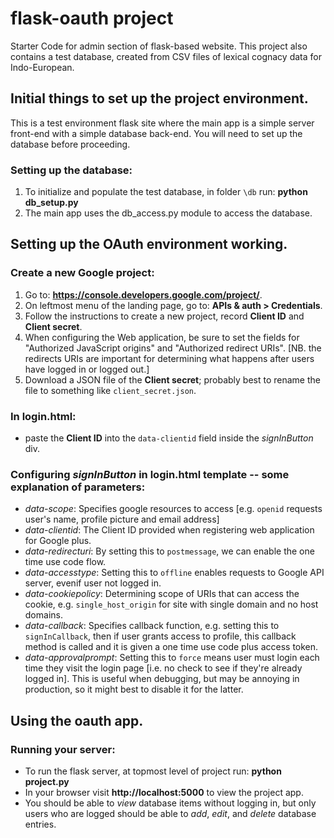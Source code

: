 # flask-oauth project

Starter Code for admin section of flask-based website. This project also contains a test database, created from CSV files of lexical cognacy data for Indo-European.

## Initial things to set up the project environment.

This is a test environment flask site where the main app is a simple server front-end with a simple database back-end. You will need to set up the database before proceeding.

### Setting up the database:

1. To initialize and populate the test database, in folder `\db` run: **python db_setup.py**
2. The main app uses the db_access.py module to access the database.

## Setting up the OAuth environment working.

### Create a new Google project:

1. Go to: **https://console.developers.google.com/project/**.
2. On leftmost menu of the landing page, go to: **APIs & auth > Credentials**.
3. Follow the instructions to create a new project, record **Client ID** and **Client secret**.
4. When configuring the Web application, be sure to set the fields for "Authorized JavaScript origins" and "Authorized redirect URIs". [NB. the redirects URIs are important for determining what happens after users have logged in or logged out.] 
5. Download a JSON file of the **Client secret**; probably best to rename the file to something like `client_secret.json`.

### In **login.html**:

- paste the **Client ID** into the `data-clientid` field inside the *signInButton* div.

### Configuring *signInButton* in **login.html** template -- some explanation of parameters: 

- *data-scope*: Specifies google resources to access [e.g. `openid` requests user's name, profile picture and email address]
- *data-clientid*: The Client ID provided when registering web application for Google plus.
- *data-redirecturi*: By setting this to `postmessage`, we can enable the one time use code flow.
- *data-accesstype*: Setting this to `offline` enables requests to Google API server, evenif user not logged in.
- *data-cookiepolicy*: Determining scope of URIs that can access the cookie, e.g. `single_host_origin` for site with single domain and no host domains.
- *data-callback*: Specifies callback function, e.g. setting this to `signInCallback`, then if user grants access to profile, this callback method is called and it is given a one time use code plus access token.
- *data-approvalprompt*: Setting this to `force` means user must login each time they visit the login page [i.e. no check to see if they're already logged in]. This is useful when debugging, but may be annoying in production, so it might best to disable it for the latter. 

## Using the oauth app.

### Running your server:

* To run the flask server, at topmost level of project run: **python project.py**
* In your browser visit **http://localhost:5000** to view the project app. 
* You should be able to *view* database items without logging in, but only users who are logged should be able to *add*, *edit*, and *delete* database entries. 

